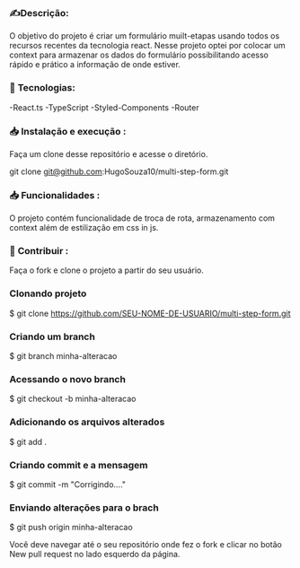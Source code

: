  ### ✍️**Descrição:**

O objetivo do projeto é criar um formulário muilt-etapas usando todos os recursos recentes
da tecnologia react. Nesse projeto optei por colocar um context para armazenar os dados do formulário
possibilitando acesso rápido e prático a informação de onde estiver.



### 🚀  **Tecnologias:**

-React.ts
-TypeScript
-Styled-Components
-Router
   

### 📥 **Instalação e execução :**

Faça um clone desse repositório e acesse o diretório.

git clone git@github.com:HugoSouza10/multi-step-form.git

### 📥 **Funcionalidades :**
O projeto contém funcionalidade de troca de rota, armazenamento com context além de estilização em css in js.

### 💪 **Contribuir :**
Faça o fork e clone o projeto a partir do seu usuário.

### Clonando projeto
$ git clone https://github.com/SEU-NOME-DE-USUARIO/multi-step-form.git

### Criando um branch
$ git branch minha-alteracao

### Acessando o novo branch
$ git checkout -b minha-alteracao

### Adicionando os arquivos alterados
$ git add .

### Criando commit e a mensagem
$ git commit -m "Corrigindo...."

### Enviando alterações para o brach
$ git push origin minha-alteracao


Você deve navegar até o seu repositório onde fez o fork e clicar no botão New pull request no lado esquerdo da página.
